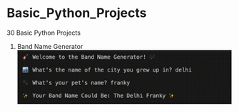 # Basic_Python_Projects
30 Basic Python Projects

1. Band Name Generator
![Demo](/Band_Name_Generator.gif)